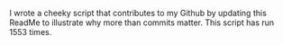 I wrote a cheeky script that contributes to my Github by updating this ReadMe to illustrate why more than commits matter. This script has run 1553 times.